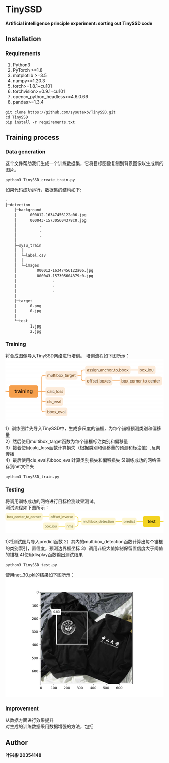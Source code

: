 # TinySSD  
**Artificial intelligence principle experiment: sorting out TinySSD code**   


## Installation  
### Requirements  
1. Python3
2. PyTorch >=1.8
3. matplotlib >=3.5  
4. numpy>=1.20.3  
5. torch>=1.8.1+cu101   
6. torchvision>=0.9.1+cu101  
7. opencv_python_headless>=4.6.0.66  
8. pandas>=1.3.4     

```
git clone https://github.com/sysutexb/TinySSD.git  
cd TinySSD  
pip install -r requirements.txt  
```
  
  
## Training process  

### Data generation  
这个文件帮助我们生成一个训练数据集，它将目标图像复制到背景图像以生成新的图片。    

```
python3 TinySSD_create_train.py  
```
  
如果代码成功运行，数据集的结构如下:  
  
```  
.
├─detection
    ├─background
    │      000012-16347456122a06.jpg
    │      000043-157305604379c0.jpg
    │	       .
    │	       .
    │	       .
    │      
    ├─sysu_train
    │  │  
    │  └─label.csv  
    │  │  
    │  └─images
    │         000012-16347456122a06.jpg
    │         000043-157305604379c0.jpg
    │	             .
    │	             .
    │	             .
    │          
    ├─target
    │      0.png
    │      0.jpg
    │      
    └─test
           1.jpg
           2.jpg

```  
  
### Training  
将合成图像导入TinySSD网络进行培训。
培训流程如下图所示：  
![image](https://github.com/sysuyexb/TinySSD/blob/main/picture/train.png?raw=true)  
  
1）训练图片先导入TinySSD中，生成多尺度的锚框，为每个锚框预测类别和偏移量  
2）然后使用multibox_target函数为每个锚框标注类别和偏移量  
3）接着使用calc_loss函数计算损失（根据类别和偏移量的预测和标注值）,反向传播  
4）最后使用cls_eval和bbox_eval计算类别损失和偏移损失 
5)训练成功的网络保存到net文件夹
  

`python3 TinySSD_train.py`  
  

  
  
### Testing  
将调用训练成功的网络进行目标检测效果测试。  
测试流程如下图所示：  
![image](https://github.com/sysuyexb/TinySSD/blob/main/picture/test.png?raw=true)  
  
1)将测试图片导入predict函数
2）其内的multibox_detection函数计算出每个锚框的类别索引，置信度，预测边界框坐标
3）调用非极大值抑制保留置信度大于阈值的锚框
4)使用display函数输出测试结果
  
`python3 TinySSD_test.py`  
  
使用net_30.pkl的结果如下图所示：  
![image](https://github.com/sysuyexb/TinySSD/blob/main/picture/2.png?raw=true)     
  
    
  
### Improvement  
从数据方面进行效果提升  
对生成的训练数据采用数据增强的方法，包括

 

## Author  
**叶兴彬   20354148**  






